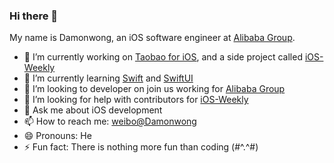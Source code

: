 ### Hi there 👋

My name is Damonwong, an iOS software engineer at [Alibaba Group](https://www.alibabagroup.com/cn/global/home).

- 🔭 I’m currently working on [Taobao for iOS](https://apps.apple.com/us/app/%E6%89%8B%E6%9C%BA%E6%B7%98%E5%AE%9D-%E6%B7%98%E5%88%B0%E4%BD%A0%E8%AF%B4%E5%A5%BD/id387682726), and a side project called [iOS-Weekly](https://github.com/SwiftOldDriver/iOS-Weekly)
- 🌱 I’m currently learning [Swift](http://swift.org/) and [SwiftUI](https://developer.apple.com/xcode/swiftui/)
- 👯 I’m looking to developer on join us working for [Alibaba Group](https://talent.alibaba.com/off-campus/)
- 🤔 I’m looking for help with contributors for [iOS-Weekly](https://github.com/SwiftOldDriver/iOS-Weekly)
- 💬 Ask me about iOS development
- 📫 How to reach me: [weibo@Damonwong](https://weibo.com/damonone)
- 😄 Pronouns: He
- ⚡ Fun fact: There is nothing more fun than coding (\#\^.\^\#)
